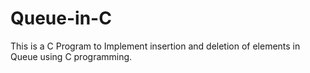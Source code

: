 # Queue-in-C

This is a C Program to Implement insertion and deletion of elements in Queue using C programming.

